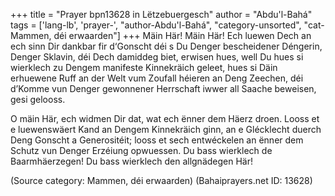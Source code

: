 +++
title = "Prayer bpn13628 in Lëtzebuergesch"
author = "Abdu'l-Bahá"
tags = ['lang-lb', 'prayer-', "author-Abdu'l-Bahá", "category-unsorted", "cat-Mammen, déi erwaarden"]
+++
Mäin Här! Mäin Här! Ech luewen Dech an ech sinn Dir dankbar fir d‘Gonscht déi s Du Denger bescheidener Déngerin, Denger Sklavin, déi Dech damiddeg biet, erwisen hues, well Du hues si wierklech zu Dengem manifeste Kinnekräich geleet, hues si Däin erhuewene Ruff an der Welt vum Zoufall héieren an Deng Zeechen, déi d’Komme vun Denger gewonnener Herrschaft iwwer all Saache beweisen, gesi gelooss.

O mäin Här, ech widmen Dir dat, wat ech ënner dem Häerz droen. Looss et e luewenswäert Kand an Dengem Kinnekräich ginn, an e Glécklecht duerch Deng Gonscht a Generositéit; looss et sech entwéckelen an ënner dem Schutz vun Denger Erzéiung opwuessen. Du bass wierklech de Baarmhäerzegen! Du bass wierklech den allgnädegen Här!

(Source category: Mammen, déi erwaarden)
(Bahaiprayers.net ID: 13628)
